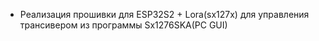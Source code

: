 - Реализация прошивки для ESP32S2 + Lora(sx127x) для управления трансивером из программы Sx1276SKA(PC GUI)







